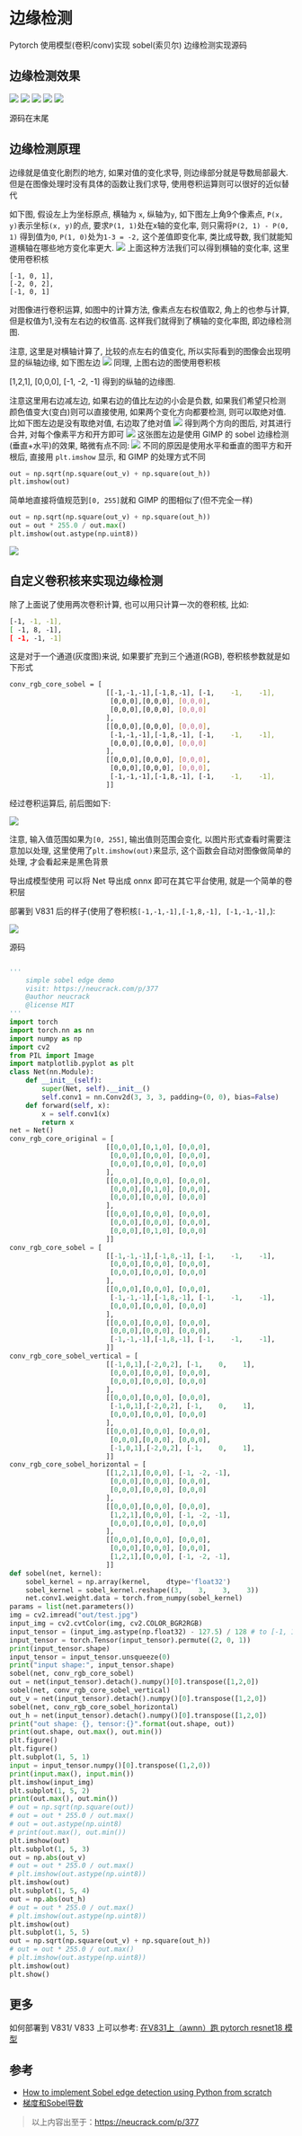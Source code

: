 # 边缘检测

Pytorch 使用模型(卷积/conv)实现 sobel(索贝尔) 边缘检测实现源码

## 边缘检测效果
![](./../asserts/test.jpg)
![](./../asserts/sobel_edge2.jpg)
![](./../asserts/final.jpg)
![](./../asserts/sobel_edge.jpg)
![](./../asserts/sobel_v831.jpg)


源码在末尾

## 边缘检测原理
边缘就是值变化剧烈的地方, 如果对值的变化求导, 则边缘部分就是导数局部最大.
但是在图像处理时没有具体的函数让我们求导, 使用卷积运算则可以很好的近似替代

如下图, 假设左上为坐标原点, 横轴为 `x`, 纵轴为`y`, 如下图左上角9个像素点, `P(x, y)`表示坐标`(x, y)`的点, 要求`P(1, 1)`处在x轴的变化率, 则只需将`P(2, 1) - P(0, 1)` 得到值为`0`, `P(1, 0)`处为`1-3 = -2,` 这个差值即变化率, 类比成导数, 我们就能知道横轴在哪些地方变化率更大.
![](./asserts/conv.jpg)
上面这种方法我们可以得到横轴的变化率, 这里使用卷积核
```
[-1, 0, 1],
[-2, 0, 2],
[-1, 0, 1]
```
对图像进行卷积运算, 如图中的计算方法, 像素点左右权值取2, 角上的也参与计算,但是权值为1,没有左右边的权值高. 这样我们就得到了横轴的变化率图, 即边缘检测图.

注意, 这里是对横轴计算了, 比较的点左右的值变化, 所以实际看到的图像会出现明显的纵轴边缘, 如下图左边
![](./../asserts/vertical_horizontal.jpg)
同理, 上图右边的图使用卷积核

[1,2,1],
[0,0,0],
[-1, -2, -1]
得到的纵轴的边缘图.

注意这里用右边减左边, 如果右边的值比左边的小会是负数, 如果我们希望只检测颜色值变大(变白)则可以直接使用, 如果两个变化方向都要检测, 则可以取绝对值. 比如下图左边是没有取绝对值, 右边取了绝对值
![](./../asserts/without_with_abs.jpg)
得到两个方向的图后, 对其进行合并, 对每个像素平方和开方即可
![](./../asserts/final.jpg)
这张图左边是使用 GIMP 的 sobel 边缘检测(垂直+水平)的效果, 略微有点不同:
![](./../asserts/sobel_edge2.jpg)
不同的原因是使用水平和垂直的图平方和开根后, 直接用 `plt.imshow` 显示, 和 GIMP 的处理方式不同
```python
out = np.sqrt(np.square(out_v) + np.square(out_h))
plt.imshow(out)
```
简单地直接将值规范到`[0, 255]`就和 GIMP 的图相似了(但不完全一样)
```python
out = np.sqrt(np.square(out_v) + np.square(out_h))
out = out * 255.0 / out.max()
plt.imshow(out.astype(np.uint8))
```
![](./../asserts/sobel_v_h.jpg)
## 自定义卷积核来实现边缘检测
除了上面说了使用两次卷积计算, 也可以用只计算一次的卷积核, 比如:
```bash
[-1, -1, -1],
[ -1, 8, -1],
[ -1, -1, -1]
```
这是对于一个通道(灰度图)来说, 如果要扩充到三个通道(RGB), 卷积核参数就是如下形式
```bash
conv_rgb_core_sobel = [
                        [[-1,-1,-1],[-1,8,-1], [-1,    -1,    -1],
                         [0,0,0],[0,0,0], [0,0,0],
                         [0,0,0],[0,0,0], [0,0,0]
                        ],
                        [[0,0,0],[0,0,0], [0,0,0],
                         [-1,-1,-1],[-1,8,-1], [-1,    -1,    -1],
                         [0,0,0],[0,0,0], [0,0,0]
                        ],
                        [[0,0,0],[0,0,0], [0,0,0],
                         [0,0,0],[0,0,0], [0,0,0],
                         [-1,-1,-1],[-1,8,-1], [-1,    -1,    -1],
                        ]]
```
经过卷积运算后, 前后图如下:

![](./../asserts/sobel_edge.jpg)

注意, 输入值范围如果为`[0, 255]`, 输出值则范围会变化, 以图片形式查看时需要注意加以处理, 这里使用了`plt.imshow(out)`来显示, 这个函数会自动对图像做简单的处理, 才会看起来是黑色背景

导出成模型使用
可以将 Net 导出成 onnx 即可在其它平台使用, 就是一个简单的卷积层

部署到 V831 后的样子(使用了卷积核`[-1,-1,-1],[-1,8,-1], [-1,-1,-1],`):

![](./../asserts/sobel_v831.jpg)

源码
```python

'''
    simple sobel edge demo
    visit: https://neucrack.com/p/377
    @author neucrack
    @license MIT
'''
import torch
import torch.nn as nn
import numpy as np
import cv2
from PIL import Image
import matplotlib.pyplot as plt
class Net(nn.Module):
    def __init__(self):
        super(Net, self).__init__()
        self.conv1 = nn.Conv2d(3, 3, 3, padding=(0, 0), bias=False)
    def forward(self, x):
        x = self.conv1(x)
        return x
net = Net()
conv_rgb_core_original = [
                        [[0,0,0],[0,1,0], [0,0,0],
                         [0,0,0],[0,0,0], [0,0,0],
                         [0,0,0],[0,0,0], [0,0,0]
                        ],
                        [[0,0,0],[0,0,0], [0,0,0],
                         [0,0,0],[0,1,0], [0,0,0],
                         [0,0,0],[0,0,0], [0,0,0]
                        ],
                        [[0,0,0],[0,0,0], [0,0,0],
                         [0,0,0],[0,0,0], [0,0,0],
                         [0,0,0],[0,1,0], [0,0,0]
                        ]]
conv_rgb_core_sobel = [
                        [[-1,-1,-1],[-1,8,-1], [-1,    -1,    -1],
                         [0,0,0],[0,0,0], [0,0,0],
                         [0,0,0],[0,0,0], [0,0,0]
                        ],
                        [[0,0,0],[0,0,0], [0,0,0],
                         [-1,-1,-1],[-1,8,-1], [-1,    -1,    -1],
                         [0,0,0],[0,0,0], [0,0,0]
                        ],
                        [[0,0,0],[0,0,0], [0,0,0],
                         [0,0,0],[0,0,0], [0,0,0],
                         [-1,-1,-1],[-1,8,-1], [-1,    -1,    -1],
                        ]]
conv_rgb_core_sobel_vertical = [
                        [[-1,0,1],[-2,0,2], [-1,    0,    1],
                         [0,0,0],[0,0,0], [0,0,0],
                         [0,0,0],[0,0,0], [0,0,0]
                        ],
                        [[0,0,0],[0,0,0], [0,0,0],
                         [-1,0,1],[-2,0,2], [-1,    0,    1],
                         [0,0,0],[0,0,0], [0,0,0]
                        ],
                        [[0,0,0],[0,0,0], [0,0,0],
                         [0,0,0],[0,0,0], [0,0,0],
                         [-1,0,1],[-2,0,2], [-1,    0,    1],
                        ]]
conv_rgb_core_sobel_horizontal = [
                        [[1,2,1],[0,0,0], [-1, -2, -1],
                         [0,0,0],[0,0,0], [0,0,0],
                         [0,0,0],[0,0,0], [0,0,0]
                        ],
                        [[0,0,0],[0,0,0], [0,0,0],
                         [1,2,1],[0,0,0], [-1, -2, -1],
                         [0,0,0],[0,0,0], [0,0,0]
                        ],
                        [[0,0,0],[0,0,0], [0,0,0],
                         [0,0,0],[0,0,0], [0,0,0],
                         [1,2,1],[0,0,0], [-1, -2, -1],
                        ]]
def sobel(net, kernel):
    sobel_kernel = np.array(kernel,    dtype='float32')
    sobel_kernel = sobel_kernel.reshape((3,    3,    3,    3))
    net.conv1.weight.data = torch.from_numpy(sobel_kernel)
params = list(net.parameters())
img = cv2.imread("out/test.jpg")
input_img = cv2.cvtColor(img, cv2.COLOR_BGR2RGB)
input_tensor = (input_img.astype(np.float32) - 127.5) / 128 # to [-1, 1]
input_tensor = torch.Tensor(input_tensor).permute((2, 0, 1))
print(input_tensor.shape)
input_tensor = input_tensor.unsqueeze(0)
print("input shape:", input_tensor.shape)
sobel(net, conv_rgb_core_sobel)
out = net(input_tensor).detach().numpy()[0].transpose([1,2,0])
sobel(net, conv_rgb_core_sobel_vertical)
out_v = net(input_tensor).detach().numpy()[0].transpose([1,2,0])
sobel(net, conv_rgb_core_sobel_horizontal)
out_h = net(input_tensor).detach().numpy()[0].transpose([1,2,0])
print("out shape: {}, tensor:{}".format(out.shape, out))
print(out.shape, out.max(), out.min())
plt.figure()
plt.figure()
plt.subplot(1, 5, 1)
input = input_tensor.numpy()[0].transpose((1,2,0))
print(input.max(), input.min())
plt.imshow(input_img)
plt.subplot(1, 5, 2)
print(out.max(), out.min())
# out = np.sqrt(np.square(out))
# out = out * 255.0 / out.max()
# out = out.astype(np.uint8)
# print(out.max(), out.min())
plt.imshow(out)
plt.subplot(1, 5, 3)
out = np.abs(out_v)
# out = out * 255.0 / out.max()
# plt.imshow(out.astype(np.uint8))
plt.imshow(out)
plt.subplot(1, 5, 4)
out = np.abs(out_h)
# out = out * 255.0 / out.max()
# plt.imshow(out.astype(np.uint8))
plt.imshow(out)
plt.subplot(1, 5, 5)
out = np.sqrt(np.square(out_v) + np.square(out_h))
# out = out * 255.0 / out.max()
# plt.imshow(out.astype(np.uint8))
plt.imshow(out)
plt.show()
```
## 更多
如何部署到 V831/ V833 上可以参考: [在V831上（awnn）跑 pytorch resnet18 模型](./08_V831_resnet.md)

## 参考
- [How to implement Sobel edge detection using Python from scratch](http://www.adeveloperdiary.com/data-science/computer-vision/how-to-implement-sobel-edge-detection-using-python-from-scratch/)
- [梯度和Sobel导数](https://blog.csdn.net/lzhf1122/article/details/71752644)

> 以上内容出至于：https://neucrack.com/p/377
